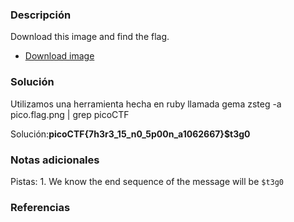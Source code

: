 
### Descripción 
Download this image and find the flag.

- [Download image](https://artifacts.picoctf.net/c/216/pico.flag.png)
### Solución
Utilizamos una herramienta hecha en ruby llamada gema
	zsteg -a pico.flag.png | grep picoCTF

Solución:**picoCTF{7h3r3_15_n0_5p00n_a1062667}$t3g0**
### Notas adicionales
Pistas: 
	1. We know the end sequence of the message will be `$t3g0`

### Referencias 


